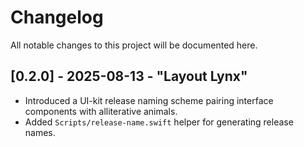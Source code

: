 # Changelog

All notable changes to this project will be documented here.

## [0.2.0] - 2025-08-13 - "Layout Lynx"
- Introduced a UI-kit release naming scheme pairing interface components with alliterative animals.
- Added `Scripts/release-name.swift` helper for generating release names.
